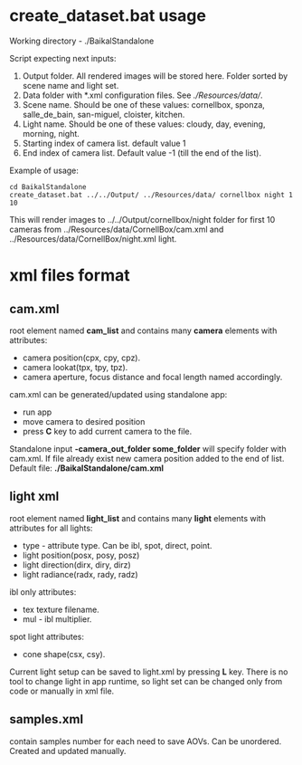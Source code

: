 # create_dataset.bat usage
Working directory - ./BaikalStandalone

Script expecting next inputs:
1. Output folder. All rendered images will be stored here. Folder sorted by scene name and light set.
2. Data folder with *.xml configuration files. See _./Resources/data/_.
3. Scene name. Should be one of these values: cornellbox, sponza, salle_de_bain, san-miguel, cloister, kitchen.
4. Light name. Should be one of these values: cloudy, day, evening, morning, night.
5. Starting index of camera list. default value 1
6. End index of camera list. Default value -1 (till the end of the list).

Example of usage:
```
cd BaikalStandalone
create_dataset.bat ../../Output/ ../Resources/data/ cornellbox night 1 10
```
This will render images to ../../Output/cornellbox/night folder for first 10 cameras from ../Resources/data/CornellBox/cam.xml and ../Resources/data/CornellBox/night.xml light.


# xml files format
## cam.xml

root element named **cam_list** and contains many **camera** elements with attributes:
- camera position(cpx, cpy, cpz).
- camera lookat(tpx, tpy, tpz).
- camera aperture, focus distance and focal length named accordingly.

cam.xml can be generated/updated using standalone app:
- run app
- move camera to desired position
- press **C** key to add current camera to the file.

Standalone input **-camera_out_folder some_folder** will specify folder with cam.xml. If file already exist new camera position added to the end of list. Default file: __./BaikalStandalone/cam.xml__

## light xml

root element named **light_list** and contains many **light** elements with attributes for all lights:
- type - attribute type. Can be ibl, spot, direct, point.
- light position(posx, posy, posz)
- light direction(dirx, diry, dirz)
- light radiance(radx, rady, radz)

ibl only attributes:
- tex texture filename.
- mul - ibl multiplier.

spot light attributes:
- cone shape(csx, csy).

Current light setup can be saved to light.xml by pressing **L** key.
There is no tool to change light in app runtime, so light set can be changed only from code or manually in xml file.  
## samples.xml
contain samples number for each need to save AOVs. Can be unordered. Created and updated manually.
